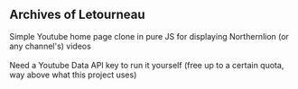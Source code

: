 ## Archives of Letourneau
Simple Youtube home page clone in pure JS for displaying Northernlion (or any channel's) videos <br> <br>
Need a Youtube Data API key to run it yourself (free up to a certain quota, way above what this project uses)
